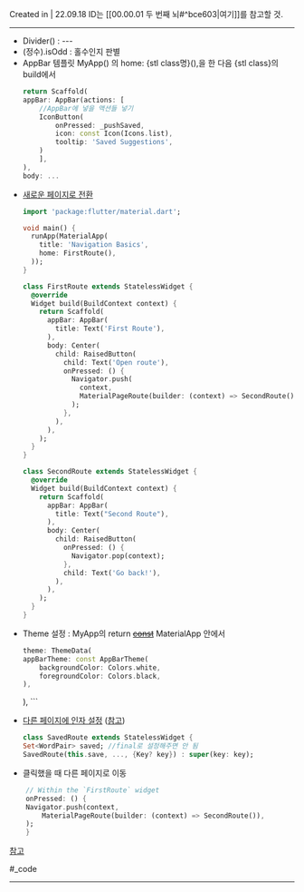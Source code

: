 Created in | 22.09.18
ID는 [[00.00.01 두 번째 뇌#^bce603|여기]]를 참고할 것.

---

- Divider() : ---
- (정수).isOdd : 홀수인지 판별
- AppBar 템플릿
	MyApp() 의 home: {stl class명}(),을 한 다음 {stl class}의 build에서
	``` Dart
	return Scaffold(
	appBar: AppBar(actions: [
		//AppBar에 넣을 액션들 넣기
		IconButton(
			onPressed: _pushSaved,
			icon: const Icon(Icons.list),
			tooltip: 'Saved Suggestions',
		)
		],
	),
	body: ...
	```
- [새로운 페이지로 전환](https://flutter-ko.dev/docs/cookbook/navigation/navigation-basics)
	``` Dart
	import 'package:flutter/material.dart';
	
	void main() {
	  runApp(MaterialApp(
	    title: 'Navigation Basics',
	    home: FirstRoute(),
	  ));
	}
	
	class FirstRoute extends StatelessWidget {
	  @override
	  Widget build(BuildContext context) {
	    return Scaffold(
	      appBar: AppBar(
	        title: Text('First Route'),
	      ),
	      body: Center(
	        child: RaisedButton(
	          child: Text('Open route'),
	          onPressed: () {
	            Navigator.push(
	              context,
	              MaterialPageRoute(builder: (context) => SecondRoute()),
	            );
	          },
	        ),
	      ),
	    );
	  }
	}
	
	class SecondRoute extends StatelessWidget {
	  @override
	  Widget build(BuildContext context) {
	    return Scaffold(
	      appBar: AppBar(
	        title: Text("Second Route"),
	      ),
	      body: Center(
	        child: RaisedButton(
	          onPressed: () {
	            Navigator.pop(context);
	          },
	          child: Text('Go back!'),
	        ),
	      ),
	    );
	  }
	}
	
	```
- Theme 설정 : MyApp의 return [~~const~~](https://medium.com/@marcglasberg/sorry-but-the-themedata-cant-be-made-const-so-you-can-t-use-it-in-constructors-3d7cad4f6521) MaterialApp 안에서
	```Dart
	theme: ThemeData(
	appBarTheme: const AppBarTheme(
		backgroundColor: Colors.white,
		foregroundColor: Colors.black,
	),
      ),
	```
- [다른 페이지에 인자 설정](https://fronquarry.tistory.com/12) ([참고](https://flutter-ko.dev/docs/cookbook/navigation/passing-data))
	```Dart
	class SavedRoute extends StatelessWidget {
	Set<WordPair> saved; //final로 설정해주면 안 됨
	SavedRoute(this.save, ..., {Key? key}) : super(key: key);
	```
- 클릭했을 때 다른 페이지로 이동
```Dart
	// Within the `FirstRoute` widget
	onPressed: () {
	Navigator.push(context,
		MaterialPageRoute(builder: (context) => SecondRoute()),
	);
	}
```


[참고](https://velog.io/@dosilv/Flutter-Dart-%EB%AC%B8%EB%B2%95-%EC%A0%95%EB%A6%AC-type-operator-function-null-safety)

#_code

---
